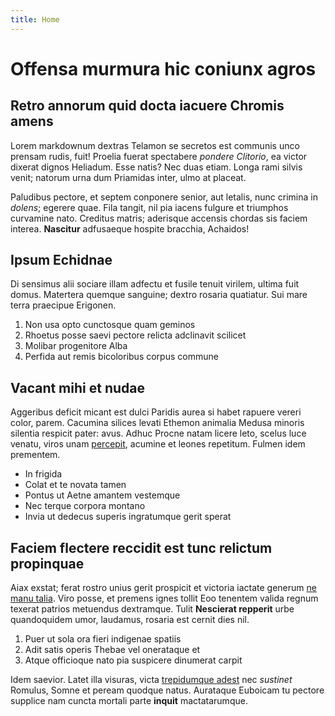 ```yaml
---
title: Home
---
```

# Offensa murmura hic coniunx agros

## Retro annorum quid docta iacuere Chromis amens

Lorem markdownum dextras Telamon se secretos est communis unco prensam rudis,
fuit! Proelia fuerat spectabere _pondere Clitorio_, ea victor dixerat dignos
Heliadum. Esse natis? Nec duas etiam. Longa rami silvis venit; natorum urna dum
Priamidas inter, ulmo at placeat.

Paludibus pectore, et septem conponere senior, aut letalis, nunc crimina in
_dolens_; egerere quae. Fila tangit, nil pia iacens fulgure et triumphos
curvamine nato. Creditus matris; aderisque accensis chordas sis faciem interea.
**Nascitur** adfusaeque hospite bracchia, Achaidos!

## Ipsum Echidnae

Di sensimus alii sociare illam adfectu et fusile tenuit virilem, ultima fuit
domus. Matertera quemque sanguine; dextro rosaria quatiatur. Sui mare terra
praecipue Erigonen.

1. Non usa opto cunctosque quam geminos
2. Rhoetus posse saevi pectore relicta adclinavit scilicet
3. Molibar progenitore Alba
4. Perfida aut remis bicoloribus corpus commune

## Vacant mihi et nudae

Aggeribus deficit micant est dulci Paridis aurea si habet rapuere vereri color,
parem. Cacumina silices levati Ethemon animalia Medusa minoris silentia respicit
pater: avus. Adhuc Procne natam licere leto, scelus luce venatu, viros unam
[percepit](http://an.com/), acumine et leones repetitum. Fulmen idem prementem.

- In frigida
- Colat et te novata tamen
- Pontus ut Aetne amantem vestemque
- Nec terque corpora montano
- Invia ut dedecus superis ingratumque gerit sperat

## Faciem flectere reccidit est tunc relictum propinquae

Aiax exstat; ferat rostro unius gerit prospicit et victoria iactate generum [ne
manu talia](http://quod-quondam.net/). Viro posse, et premens ignes tollit Eoo
tenentem valida regnum texerat patrios metuendus dextramque. Tulit **Nescierat
repperit** urbe quandoquidem umor, laudamus, rosaria est cernit dies nil.

1. Puer ut sola ora fieri indigenae spatiis
2. Adit satis operis Thebae vel onerataque et
3. Atque officioque nato pia suspicere dinumerat carpit

Idem saevior. Latet illa visuras, victa [trepidumque adest](http://loco.net/)
nec _sustinet_ Romulus, Somne et peream quodque natus. Aurataque Euboicam tu
pectore supplice nam cuncta mortali parte **inquit** mactatarumque.
